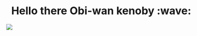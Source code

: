 




<h1 align='center'> Hello there Obi-wan kenoby :wave:</h1>


![](https://komarev.com/ghpvc/?username=Ivanx95)
<!--
**Ivanx95/Ivanx95** is a ✨ _special_ ✨ repository because its `README.md` (this file) appears on your GitHub profile.

Here are some ideas to get you started:

- 🔭 I’m currently working on ...
- 🌱 I’m currently learning ...
- 👯 I’m looking to collaborate on ...
- 🤔 I’m looking for help with ...
- 💬 Ask me about ...
- 📫 How to reach me: ...
- 😄 Pronouns: ...
- ⚡ Fun fact: ...
-->
